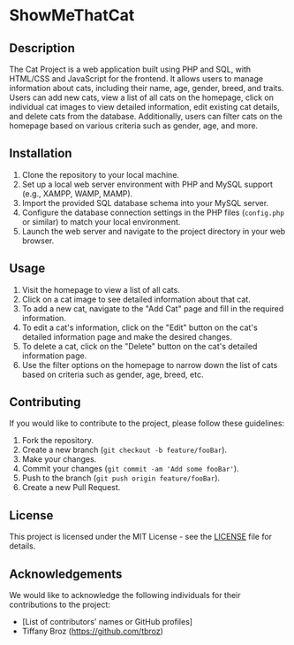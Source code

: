 # ShowMeThatCat

## Description

The Cat Project is a web application built using PHP and SQL, with HTML/CSS and JavaScript for the frontend. 
It allows users to manage information about cats, including their name, age, gender, breed, and traits. 
Users can add new cats, view a list of all cats on the homepage, click on individual cat images to view detailed 
information, edit existing cat details, and delete cats from the database. Additionally, users can filter cats 
on the homepage based on various criteria such as gender, age, and more.


## Installation

1. Clone the repository to your local machine.
2. Set up a local web server environment with PHP and MySQL support (e.g., XAMPP, WAMP, MAMP).
3. Import the provided SQL database schema into your MySQL server.
4. Configure the database connection settings in the PHP files (`config.php` or similar) to match your local environment.
5. Launch the web server and navigate to the project directory in your web browser.

## Usage

1. Visit the homepage to view a list of all cats.
2. Click on a cat image to see detailed information about that cat.
3. To add a new cat, navigate to the "Add Cat" page and fill in the required information.
4. To edit a cat's information, click on the "Edit" button on the cat's detailed information page and make the desired changes.
5. To delete a cat, click on the "Delete" button on the cat's detailed information page.
6. Use the filter options on the homepage to narrow down the list of cats based on criteria such as gender, age, breed, etc.

## Contributing

If you would like to contribute to the project, please follow these guidelines:

1. Fork the repository.
2. Create a new branch (`git checkout -b feature/fooBar`).
3. Make your changes.
4. Commit your changes (`git commit -am 'Add some fooBar'`).
5. Push to the branch (`git push origin feature/fooBar`).
6. Create a new Pull Request.

## License

This project is licensed under the MIT License - see the [LICENSE](LICENSE) file for details.

## Acknowledgements

We would like to acknowledge the following individuals for their contributions to the project:

- [List of contributors' names or GitHub profiles]
- Tiffany Broz (https://github.com/tbroz)
